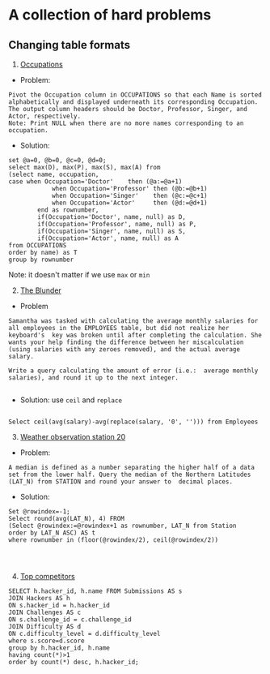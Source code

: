 # A collection of hard problems 

## Changing table formats

1. [Occupations](https://www.hackerrank.com/challenges/occupations/problem)

- Problem: 

```
Pivot the Occupation column in OCCUPATIONS so that each Name is sorted alphabetically and displayed underneath its corresponding Occupation. 
The output column headers should be Doctor, Professor, Singer, and Actor, respectively.
Note: Print NULL when there are no more names corresponding to an occupation.
```


- Solution: 

```
set @a=0, @b=0, @c=0, @d=0;
select max(D), max(P), max(S), max(A) from 
(select name, occupation, 
case when Occupation='Doctor'    then (@a:=@a+1)
            when Occupation='Professor' then (@b:=@b+1)
            when Occupation='Singer'    then (@c:=@c+1)
            when Occupation='Actor'     then (@d:=@d+1)     
        end as rownumber,
        if(Occupation='Doctor', name, null) as D,
        if(Occupation='Professor', name, null) as P,
        if(Occupation='Singer', name, null) as S,
        if(Occupation='Actor', name, null) as A
from OCCUPATIONS
order by name) as T
group by rownumber

```

Note: it doesn't matter if we use ```max``` or ```min``` 


2. [The Blunder](https://www.hackerrank.com/challenges/the-blunder/problem)

- Problem

```
Samantha was tasked with calculating the average monthly salaries for all employees in the EMPLOYEES table, but did not realize her keyboard's  key was broken until after completing the calculation. She wants your help finding the difference between her miscalculation (using salaries with any zeroes removed), and the actual average salary.

Write a query calculating the amount of error (i.e.:  average monthly salaries), and round it up to the next integer.


```

- Solution: use ```ceil``` and ```replace```

```

Select ceil(avg(salary)-avg(replace(salary, '0', ''))) from Employees 
```



3. [Weather observation station 20](https://www.hackerrank.com/challenges/weather-observation-station-20/problem?h_r=next-challenge&h_v=zen&h_r=next-challenge&h_v=zen&h_r=next-challenge&h_v=zen&h_r=next-challenge&h_v=zen)

- Problem: 
```
A median is defined as a number separating the higher half of a data set from the lower half. Query the median of the Northern Latitudes (LAT_N) from STATION and round your answer to  decimal places.
```

- Solution:
```
Set @rowindex=-1;
Select round(avg(LAT_N), 4) FROM 
(Select @rowindex:=@rowindex+1 as rownumber, LAT_N from Station
order by LAT_N ASC) AS t
where rownumber in (floor(@rowindex/2), ceil(@rowindex/2))




```


4. [Top competitors](https://www.hackerrank.com/challenges/full-score/problem)

```
SELECT h.hacker_id, h.name FROM Submissions AS s 
JOIN Hackers AS h 
ON s.hacker_id = h.hacker_id
JOIN Challenges AS c 
ON s.challenge_id = c.challenge_id
JOIN Difficulty AS d 
ON c.difficulty_level = d.difficulty_level
where s.score=d.score 
group by h.hacker_id, h.name 
having count(*)>1 
order by count(*) desc, h.hacker_id;




```












